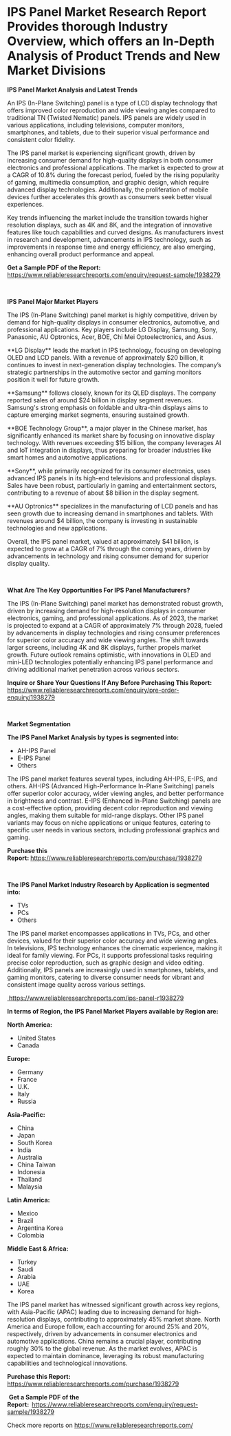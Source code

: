 <p><h1>IPS Panel Market Research Report Provides thorough Industry Overview, which offers an In-Depth Analysis of Product Trends and New Market Divisions</h1></p><p><strong>IPS Panel Market Analysis and Latest Trends</strong></p>
<p><p>An IPS (In-Plane Switching) panel is a type of LCD display technology that offers improved color reproduction and wide viewing angles compared to traditional TN (Twisted Nematic) panels. IPS panels are widely used in various applications, including televisions, computer monitors, smartphones, and tablets, due to their superior visual performance and consistent color fidelity.</p><p>The IPS panel market is experiencing significant growth, driven by increasing consumer demand for high-quality displays in both consumer electronics and professional applications. The market is expected to grow at a CAGR of 10.8% during the forecast period, fueled by the rising popularity of gaming, multimedia consumption, and graphic design, which require advanced display technologies. Additionally, the proliferation of mobile devices further accelerates this growth as consumers seek better visual experiences.</p><p>Key trends influencing the market include the transition towards higher resolution displays, such as 4K and 8K, and the integration of innovative features like touch capabilities and curved designs. As manufacturers invest in research and development, advancements in IPS technology, such as improvements in response time and energy efficiency, are also emerging, enhancing overall product performance and appeal.</p></p>
<p><strong>Get a Sample PDF of the Report:&nbsp;</strong> <a href="https://www.reliableresearchreports.com/enquiry/request-sample/1938279?utm_campaign=2187&utm_medium=2&utm_source=Github&utm_content=ia&utm_term=12022025&utm_id=ips-panel">https://www.reliableresearchreports.com/enquiry/request-sample/1938279</a></p>
<p>&nbsp;</p>
<p><strong>IPS Panel Major Market Players</strong></p>
<p><p>The IPS (In-Plane Switching) panel market is highly competitive, driven by demand for high-quality displays in consumer electronics, automotive, and professional applications. Key players include LG Display, Samsung, Sony, Panasonic, AU Optronics, Acer, BOE, Chi Mei Optoelectronics, and Asus.</p><p>**LG Display** leads the market in IPS technology, focusing on developing OLED and LCD panels. With a revenue of approximately $20 billion, it continues to invest in next-generation display technologies. The company’s strategic partnerships in the automotive sector and gaming monitors position it well for future growth.</p><p>**Samsung** follows closely, known for its QLED displays. The company reported sales of around $24 billion in display segment revenues. Samsung's strong emphasis on foldable and ultra-thin displays aims to capture emerging market segments, ensuring sustained growth.</p><p>**BOE Technology Group**, a major player in the Chinese market, has significantly enhanced its market share by focusing on innovative display technology. With revenues exceeding $15 billion, the company leverages AI and IoT integration in displays, thus preparing for broader industries like smart homes and automotive applications.</p><p>**Sony**, while primarily recognized for its consumer electronics, uses advanced IPS panels in its high-end televisions and professional displays. Sales have been robust, particularly in gaming and entertainment sectors, contributing to a revenue of about $8 billion in the display segment.</p><p>**AU Optronics** specializes in the manufacturing of LCD panels and has seen growth due to increasing demand in smartphones and tablets. With revenues around $4 billion, the company is investing in sustainable technologies and new applications.</p><p>Overall, the IPS panel market, valued at approximately $41 billion, is expected to grow at a CAGR of 7% through the coming years, driven by advancements in technology and rising consumer demand for superior display quality.</p></p>
<p>&nbsp;</p>
<p><strong>What Are The Key Opportunities For IPS Panel Manufacturers?</strong></p>
<p><p>The IPS (In-Plane Switching) panel market has demonstrated robust growth, driven by increasing demand for high-resolution displays in consumer electronics, gaming, and professional applications. As of 2023, the market is projected to expand at a CAGR of approximately 7% through 2028, fueled by advancements in display technologies and rising consumer preferences for superior color accuracy and wide viewing angles. The shift towards larger screens, including 4K and 8K displays, further propels market growth. Future outlook remains optimistic, with innovations in OLED and mini-LED technologies potentially enhancing IPS panel performance and driving additional market penetration across various sectors.</p></p>
<p><strong>Inquire or Share Your Questions If Any Before Purchasing This Report:</strong> <a href="https://www.reliableresearchreports.com/enquiry/pre-order-enquiry/1938279?utm_campaign=2187&utm_medium=2&utm_source=Github&utm_content=ia&utm_term=12022025&utm_id=ips-panel">https://www.reliableresearchreports.com/enquiry/pre-order-enquiry/1938279</a></p>
<p>&nbsp;</p>
<p><strong>Market Segmentation</strong></p>
<p><strong>The IPS Panel Market Analysis by types is segmented into:</strong></p>
<p><ul><li>AH-IPS Panel</li><li>E-IPS Panel</li><li>Others</li></ul></p>
<p><p>The IPS panel market features several types, including AH-IPS, E-IPS, and others. AH-IPS (Advanced High-Performance In-Plane Switching) panels offer superior color accuracy, wider viewing angles, and better performance in brightness and contrast. E-IPS (Enhanced In-Plane Switching) panels are a cost-effective option, providing decent color reproduction and viewing angles, making them suitable for mid-range displays. Other IPS panel variants may focus on niche applications or unique features, catering to specific user needs in various sectors, including professional graphics and gaming.</p></p>
<p><strong>Purchase this Report:&nbsp;</strong><a href="https://www.reliableresearchreports.com/purchase/1938279?utm_campaign=2187&utm_medium=2&utm_source=Github&utm_content=ia&utm_term=12022025&utm_id=ips-panel">https://www.reliableresearchreports.com/purchase/1938279</a></p>
<p>&nbsp;</p>
<p><strong>The IPS Panel Market Industry Research by Application is segmented into:</strong></p>
<p><ul><li>TVs</li><li>PCs</li><li>Others</li></ul></p>
<p><p>The IPS panel market encompasses applications in TVs, PCs, and other devices, valued for their superior color accuracy and wide viewing angles. In televisions, IPS technology enhances the cinematic experience, making it ideal for family viewing. For PCs, it supports professional tasks requiring precise color reproduction, such as graphic design and video editing. Additionally, IPS panels are increasingly used in smartphones, tablets, and gaming monitors, catering to diverse consumer needs for vibrant and consistent image quality across various settings.</p></p>
<p><a href="https://www.reliableresearchreports.com/ips-panel-r1938279?utm_campaign=2187&utm_medium=2&utm_source=Github&utm_content=ia&utm_term=12022025&utm_id=ips-panel">&nbsp;https://www.reliableresearchreports.com/ips-panel-r1938279</a></p>
<p><strong>In terms of Region, the IPS Panel Market Players available by Region are:</strong></p>
<p>
    <p> <strong> North America: </strong>
        <ul>
            <li>United States</li>
            <li>Canada</li>
        </ul>
        </p> 
    <p> <strong> Europe: </strong>
        <ul>
            <li>Germany</li>
            <li>France</li>
            <li>U.K.</li>
            <li>Italy</li>
            <li>Russia</li>
        </ul>
        </p> 
    <p> <strong> Asia-Pacific: </strong>
        <ul>
            <li>China</li>
            <li>Japan</li>
            <li>South Korea</li>
            <li>India</li>
            <li>Australia</li>
            <li>China Taiwan</li>
            <li>Indonesia</li>
            <li>Thailand</li>
            <li>Malaysia</li>
        </ul>
        </p> 
    <p> <strong> Latin America: </strong>
        <ul>
            <li>Mexico</li>
            <li>Brazil</li>
            <li>Argentina Korea</li>
            <li>Colombia</li>
        </ul>
        </p> 
    <p> <strong> Middle East & Africa: </strong>
        <ul>
            <li>Turkey</li>
            <li>Saudi</li>
            <li>Arabia</li>
            <li>UAE</li>
            <li>Korea</li>
        </ul>
    </p>
    </p>
<p><p>The IPS panel market has witnessed significant growth across key regions, with Asia-Pacific (APAC) leading due to increasing demand for high-resolution displays, contributing to approximately 45% market share. North America and Europe follow, each accounting for around 25% and 20%, respectively, driven by advancements in consumer electronics and automotive applications. China remains a crucial player, contributing roughly 30% to the global revenue. As the market evolves, APAC is expected to maintain dominance, leveraging its robust manufacturing capabilities and technological innovations.</p></p>
<p><strong>Purchase this Report: </strong><a href="https://www.reliableresearchreports.com/purchase/1938279?utm_campaign=2187&utm_medium=2&utm_source=Github&utm_content=ia&utm_term=12022025&utm_id=ips-panel">https://www.reliableresearchreports.com/purchase/1938279</a></p>
<p>&nbsp;<strong>Get a Sample PDF of the Report:&nbsp;&nbsp;</strong><a href="https://www.reliableresearchreports.com/enquiry/request-sample/1938279?utm_campaign=2187&utm_medium=2&utm_source=Github&utm_content=ia&utm_term=12022025&utm_id=ips-panel">https://www.reliableresearchreports.com/enquiry/request-sample/1938279</a></p>
<p><strong></strong></p>
<p>Check more reports on <a href="https://www.reliableresearchreports.com/?utm_campaign=2187&utm_medium=2&utm_source=Github&utm_content=ia&utm_term=12022025&utm_id=ips-panel">https://www.reliableresearchreports.com/</a></p>